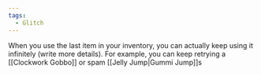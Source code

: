 ```yaml
---
tags:
  - Glitch
---
```

When you use the last item in your inventory, you can actually keep using it infinitely (write more details). For example, you can keep retrying a [[Clockwork Gobbo]] or spam [[Jelly Jump|Gummi Jump]]s